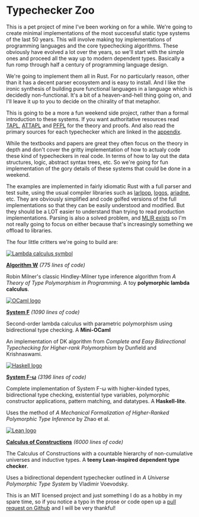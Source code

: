 # Typechecker Zoo

This is a pet project of mine I've been working on for a while. We're going to create minimal implementations of the most successful static type systems of the last 50 years. This will involve making toy implementations of programming languages and the core typechecking algorithms. These obviously have evolved a lot over the years, so we'll start with the simple ones and proceed all the way up to modern dependent types. Basically a fun romp through half a century of programming language design.

We're going to implement them all in Rust. For no particularly reason, other than it has a decent parser ecosystem and is easy to install. And I like the ironic synthesis of building pure functional languages in a language which is decidedly non-functional. It's a bit of a heaven-and-hell thing going on, and I'll leave it up to you to decide on the chirality of that metaphor.

This is going to be a more a fun weekend side project, rather than a formal introduction to these systems. If you want authoritative resources read [TAPL](https://www.cis.upenn.edu/~bcpierce/tapl/), [ATTAPL](https://www.cis.upenn.edu/~bcpierce/attapl/) and [PFPL](http://profs.sci.univr.it/~merro/files/harper.pdf) for the theory and proofs. And also read the primary sources for each typechecker which are linked in the [appendix](./appendices/bibliography.md).

While the textbooks and papers are great they often focus on the theory in depth and don't cover the gritty implementation of how to actualy code these kind of typecheckers in real code. In terms of how to lay out the data structures, logic, abstract syntax trees, etc. So we're going for fun implementation of the gory details of these systems that could be done in a weekend.

The examples are implemented in fairly idiomatic Rust with a full parser and test suite, using the usual compiler libraries such as [larlpop](https://lalrpop.github.io/lalrpop/), [logos](https://logos.maciej.codes/), [ariadne](https://github.com/zesterer/ariadne), etc. They are obviously simplified and code golfed versions of the full implementations so that they can be easily understood and modified. But they should be a LOT easier to understand than trying to read production implementations. Parsing is also a solved problem, and [MLIR exists](https://www.stephendiehl.com/posts/mlir_introduction/) so I'm not really going to focus on either because that's increasingly something we offload to libraries.

The four little critters we're going to build are:

<div class="type-system-section">
<a href="./foundations/lambda-calculus.html">
<img src="lambda.png" alt="Lambda calculus symbol" class="type-system-logo">
</a>

[**Algorithm W**](./foundations/lambda-calculus.html) *(775 lines of code)*

Robin Milner's classic Hindley-Milner type inference algorithm from *A Theory of Type Polymorphism in Programming*. A toy **polymorphic lambda calculus**.
</div>

<div class="type-system-section">
<a href="./implementations/system-f/system-f.html">
<img src="ocaml.png" alt="OCaml logo" class="type-system-logo">
</a>

[**System F**](./implementations/system-f/system-f.html) *(1090 lines of code)*

Second-order lambda calculus with parametric polymorphism using bidirectional type checking. A **Mini-OCaml**

An implementation of DK algorithm from *Complete and Easy Bidirectional Typechecking for Higher-rank Polymorphism* by Dunfield and Krishnaswami.
</div>

<div class="type-system-section">
<a href="./implementations/system-f-omega/system-f-omega.html">
<img src="haskell.png" alt="Haskell logo" class="type-system-logo">
</a>

[**System F-ω**](./implementations/system-f-omega/system-f-omega.html) *(3196 lines of code)*

Complete implementation of System F-ω with higher-kinded types, bidirectional type checking, existential type variables, polymorphic constructor applications, pattern matching, and datatypes. A **Haskell-lite**.

Uses the method of *A Mechanical Formalization of Higher-Ranked Polymorphic Type Inference* by Zhao et al.
</div>

<div class="type-system-section">
<a href="./implementations/coc/calculus-of-constructions.html">
<img src="lean.png" alt="Lean logo" class="type-system-logo">
</a>

[**Calculus of Constructions**](./implementations/coc/calculus-of-constructions.html) *(6000 lines of code)*

The Calculus of Constructions with a countable hierarchy of non-cumulative universes and inductive types. A **teeny Lean-inspired dependent type checker**.

Uses a bidirectional dependent typechecker outlined in *A Universe Polymorphic Type System* by Vladimir Voevodsky.
</div>

This is an MIT licensed project and just something I do as a hobby in my spare time, so if you notice a typo in the prose or code open up a [pull request on Github](https://github.com/sdiehl/typechecker-zoo) and I will be very thankful!
